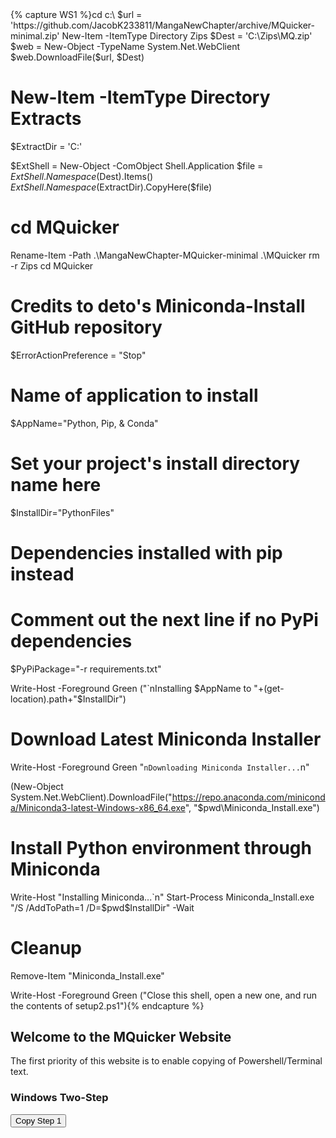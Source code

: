 <link type="text/css" rel="stylesheet" href="/alek.css"/>
{% capture WS1 %}cd c:\
$url = 'https://github.com/JacobK233811/MangaNewChapter/archive/MQuicker-minimal.zip'
New-Item -ItemType Directory Zips
$Dest = 'C:\Zips\MQ.zip'
$web = New-Object -TypeName System.Net.WebClient
$web.DownloadFile($url, $Dest)

# New-Item -ItemType Directory Extracts
$ExtractDir = 'C:\'

$ExtShell = New-Object -ComObject Shell.Application
$file = $ExtShell.Namespace($Dest).Items()
$ExtShell.Namespace($ExtractDir).CopyHere($file)
# cd MQuicker
Rename-Item -Path .\MangaNewChapter-MQuicker-minimal .\MQuicker
rm -r Zips
cd MQuicker

# Credits to deto's Miniconda-Install GitHub repository
$ErrorActionPreference = "Stop"

# Name of application to install
$AppName="Python, Pip, & Conda"

# Set your project's install directory name here
$InstallDir="PythonFiles"

# Dependencies installed with pip instead
# Comment out the next line if no PyPi dependencies
$PyPiPackage="-r requirements.txt"

Write-Host -Foreground Green ("`nInstalling $AppName to "+(get-location).path+"\$InstallDir")


# Download Latest Miniconda Installer
Write-Host -Foreground Green "`nDownloading Miniconda Installer...`n"

(New-Object System.Net.WebClient).DownloadFile("https://repo.anaconda.com/miniconda/Miniconda3-latest-Windows-x86_64.exe", "$pwd\Miniconda_Install.exe")

# Install Python environment through Miniconda
Write-Host "Installing Miniconda...`n"
Start-Process Miniconda_Install.exe "/S /AddToPath=1 /D=$pwd\$InstallDir" -Wait

# Cleanup
Remove-Item "Miniconda_Install.exe"

Write-Host -Foreground Green ("Close this shell, open a new one, and run the contents of setup2.ps1"){% endcapture %}

## Welcome to the MQuicker Website
The first priority of this website is to enable copying of Powershell/Terminal text.

### Windows Two-Step
<div>
     <p><button onclick="AdvancedCopy({{ WS1 }})">Copy Step 1</button></p>
</div>


<script src="/demo.js"></script>
